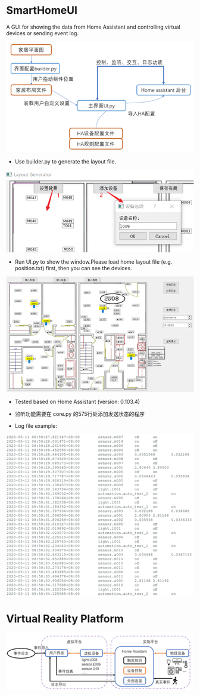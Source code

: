 # SmartHomeUI

A GUI for showing the data from Home Assistant and controlling virtual devices or sending event log. 

![flow](IMG/flow.png)

* Use builder.py to generate the layout file.

![builder](IMG/builder.png)  

* Run UI.py to show the window.Please load home layout file (e.g. position.txt) first, then you can see the devices.

![UI](IMG/UI.png)

* Tested based on Home Assistant (version: 0.103.4)

* 监听功能需要在 core.py 的575行处添加发送状态的程序

* Log file example:

![log](IMG/log.png)

# Virtual Reality Platform
![design](IMG/design.png)
